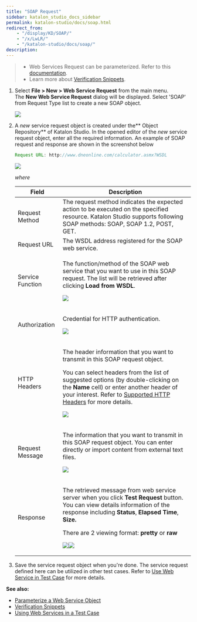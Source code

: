 ```yaml
---
title: "SOAP Request"
sidebar: katalon_studio_docs_sidebar
permalink: katalon-studio/docs/soap.html
redirect_from:
    - "/display/KD/SOAP/"
    - "/x/LwLR/"
    - "/katalon-studio/docs/soap/"
description:
---
```

> *   Web Services Request can be parameterized. Refer to this [documentation](/x/egLR).
> *   Learn more about [Verification Snippets](/x/EwjR).

1.  Select **File > New > Web Service Request** from the main menu. The **New Web Service Request** dialog will be displayed. Select 'SOAP' from Request Type list to create a new SOAP object.

    ![](https://github.com/katalon-studio/docs-images/raw/master/katalon-studio/docs/soap-request/image2018-9-5-143A213A46.png)


2.  A _new_ service request object is created under the** Object Repository** of Katalon Studio. In the opened editor of the _new_ service request object, enter all the required information. An example of SOAP request and response are shown in the screenshot below

    ```groovy
    Request URL: http://www.dneonline.com/calculator.asmx?WSDL
    ```


    ![](https://github.com/katalon-studio/docs-images/raw/master/katalon-studio/docs/soap-request/Screen-Shot-2018-09-21-at-1.13.00-PM.png)

    _where_

    <table><thead><tr><th>Field</th><th>Description</th></tr></thead><tbody><tr><td>Request Method</td><td>The request method indicates the expected action to be executed on the specified resource. Katalon Studio supports following SOAP methods: SOAP, SOAP 1.2, POST, GET.</td></tr><tr><td>Request URL</td><td>The WSDL address registered for the SOAP web service.</td></tr><tr><td>Service Function</td><td><p>The function/method of the SOAP web service that you want to use in this SOAP request. The list will be retrieved after clicking&nbsp;<strong>Load from WSDL</strong>.</p><p><img src="https://github.com/katalon-studio/docs-images/raw/master/katalon-studio/docs/soap-request/image2018-9-5-163A493A12.png"></p></td></tr><tr><td>Authorization</td><td><p>Credential for HTTP authentication.</p><p><img src="https://github.com/katalon-studio/docs-images/raw/master/katalon-studio/docs/soap-request/image2018-9-5-143A213A10.png"></p></td></tr><tr><td>HTTP Headers</td><td><p>The header information that you want to transmit in this SOAP request object.</p><p>You can select headers from the list of suggested options (by double-clicking on the&nbsp;<strong>Name</strong>&nbsp;cell) or enter another header of your interest. Refer to&nbsp;<a class="external-link" href="https://developer.mozilla.org/en-US/docs/Web/HTTP/Headers" rel="nofollow">Supported HTTP Headers</a>&nbsp;for more details.</p><p><img src="https://github.com/katalon-studio/docs-images/raw/master/katalon-studio/docs/soap-request/image2018-9-5-143A213A24.png"></p></td></tr><tr><td>Request Message</td><td><p>The information that you want to transmit in this SOAP request object.&nbsp;You can enter directly or import content from external text files.&nbsp;</p><p><img src="https://github.com/katalon-studio/docs-images/raw/master/katalon-studio/docs/soap-request/image2018-9-5-163A493A25.png"></p></td></tr><tr><td>Response</td><td><p>The retrieved message from web service server when you click&nbsp;<strong>Test Request </strong>button. You can view details information of the response including <strong>Status</strong>, <strong>Elapsed Time</strong>, <strong>Size.</strong></p><p>There are 2 viewing format: <strong>pretty</strong> or <strong>raw</strong></p><p><img src="https://github.com/katalon-studio/docs-images/raw/master/katalon-studio/docs/soap-request/image2018-9-5-163A503A39.png"><img src="https://github.com/katalon-studio/docs-images/raw/master/katalon-studio/docs/soap-request/image2018-9-5-163A503A6.png"></p></td></tr></tbody></table>

3.  Save the service request object when you're done. The service request defined here can be utilized in other test cases. Refer to [Use Web Service in Test Case](/display/KD/Using+Web+Services+in+a+Test+Case) for more details.

**See also:**

*   [Parameterize a Web Service Object](/display/KD/Parameterize+a+Web+Service+Object)
*   [Verification Snippets](/display/KD/Verification+Snippets)
*   [Using Web Services in a Test Case](/display/KD/Using+Web+Services+in+a+Test+Case)